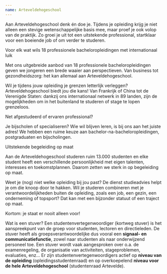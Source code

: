 ```yaml
---
name: Arteveldehogeschool
---
```


Aan Arteveldehogeschool denk én doe je. Tijdens je opleiding krijg je niet alleen een stevige wetenschappelijke basis mee, maar proef je ook volop van de praktijk. Zo groei je uit tot een uitstekende professional, startklaar voor een boeiende job of om verder te studeren.

Voor elk wat wils 18 professionele bacheloropleidingen met internationaal luik

Met ons uitgebreide aanbod van 18 professionele bacheloropleidingen geven we jongeren een brede waaier aan perspectieven. Van business tot gezondheidszorg: het kan allemaal aan Arteveldehogeschool.

Wil je tijdens jouw opleiding je grenzen letterlijk verleggen? Arteveldehogeschool biedt jou die kans! Van Frankrijk of China tot de Verenigde Staten: dankzij ons internationaal netwerk in 89 landen, zijn de mogelijkheden om in het buitenland te studeren of stage te lopen grenzeloos.

Net afgestudeerd of ervaren professional?

Je bijscholen of specialiseren? Wie wil blijven leren, is bij ons aan het juiste adres! We hebben een ruime keuze aan bachelor-na-bacheloropleidingen, postgraduaten en bijscholingen.

Uitstekende begeleiding op maat

Aan de Arteveldehogeschool studeren ruim 13.000 studenten en elke student heeft een verschillende persoonlijkheid met eigen talenten, interesses en toekomstplannen. Daarom zetten we sterk in op begeleiding op maat.

Weet je (nog) niet welke opleiding bij jou past? De dienst studieadvies helpt je om die knoop door te hakken. Wil je studeren combineren met je verantwoordelijkheden buiten de opleiding, zoals een job, een gezin, een onderneming of topsport? Dat kan met een bijzonder statuut of een traject op maat.

Kortom: je staat er nooit alleen voor!

Wat is een stuver? Een studentenvertegenwoordiger (kortweg stuver) is het aanspreekpunt van de groep voor studenten, lectoren en directieleden. De stuver heeft als groepsverantwoordelijke dus vooral een **signaal- en communicatiefunctie**, zowel naar studenten als naar onderwijzend personeel toe. Een stuver wordt vaak aangesproken over o.a. de examenregeling, de organisatie van activiteiten, stageproblemen, evaluaties, enz... Er zijn studentenvertegenwoordigers actief op **niveau van de opleiding** (opleidingsstudentenraad) en op overkoepelend **niveau voor de hele Arteveldehogeschool** (studentenraad Artevelde).
